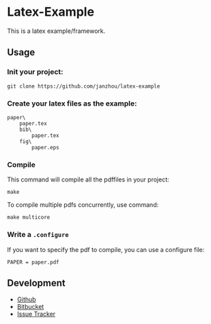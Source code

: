 # Latex-Example

This is a latex example/framework.

## Usage

### Init your project:

    git clone https://github.com/janzhou/latex-example

### Create your latex files as the example:

    paper\
        paper.tex
        bib\
            paper.tex
        fig\
            paper.eps

### Compile

This command will compile all the pdffiles in your project:

    make

To compile multiple pdfs concurrently, use command:

    make multicore

### Write a ``.configure``

If you want to specify the pdf to compile, you can use a configure file:

    PAPER = paper.pdf

## Development

- [Github](https://github.com/janzhou/latex-example)
- [Bitbucket](https://bitbucket.org/janzhou/latex-example)
- [Issue Tracker](https://janzhou.org/bugzilla/buglist.cgi?component=Latex%20Example&product=Latex&resolution=---)
